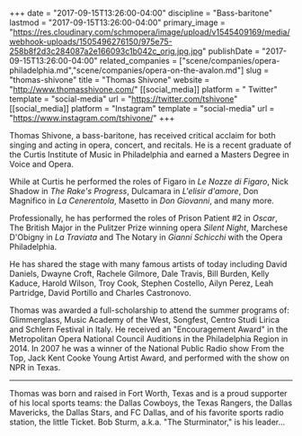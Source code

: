 +++
date = "2017-09-15T13:26:00-04:00"
discipline = "Bass-baritone"
lastmod = "2017-09-15T13:26:00-04:00"
primary_image = "https://res.cloudinary.com/schmopera/image/upload/v1545409169/media/webhook-uploads/1505496276150/975e75-258b8f2d3c284087a2e166093c1b042c_orig.jpg.jpg"
publishDate = "2017-09-15T13:26:00-04:00"
related_companies = ["scene/companies/opera-philadelphia.md","scene/companies/opera-on-the-avalon.md"]
slug = "thomas-shivone"
title = "Thomas Shivone"
website = "http://www.thomasshivone.com/"
[[social_media]]
platform = " Twitter"
template = "social-media"
url = "https://twitter.com/tshivone"
[[social_media]]
platform = "Instagram"
template = "social-media"
url = "https://www.instagram.com/tshivone/"
+++

Thomas Shivone, a bass-baritone,  has received critical acclaim for both singing and acting in opera, concert, and recitals. He is a recent graduate of the Curtis Institute of Music in Philadelphia and earned a Masters Degree in Voice and Opera.

While at Curtis he performed the roles of Figaro in *Le Nozze di Figaro*, Nick Shadow in *The Rake's Progress*, Dulcamara in *L'elisir d'amore*, Don Magnifico in *La Cenerentola*, Masetto in *Don Giovanni*, and many more. 

Professionally, he has performed the roles of Prison Patient #2 in *Oscar*, The British Major in the Pulitzer Prize winning opera *Silent Night*, Marchese D'Obigny in *La Traviata* and The Notary in *Gianni Schicchi* with the Opera Philadelphia.

He has shared the stage with many famous artists of today including David Daniels, Dwayne Croft, Rachele Gilmore, Dale Travis, Bill Burden, Kelly Kaduce, Harold Wilson, Troy Cook, Stephen Costello, Ailyn Perez, Leah Partridge, David Portillo and Charles Castronovo.

Thomas was awarded a full-scholarship to attend the summer programs of: Glimmerglass, Music Academy of the West, Songfest, Centro Studi Lirica and Schlern Festival in Italy. He received an "Encouragement Award" in the Metropolitan Opera National Council Auditions in the Philadelphia Region in 2014. In 2007 he was a winner of the National Public Radio show From the Top, Jack Kent Cooke Young Artist Award, and performed with the show on NPR in Texas.

-----------------------------------------------------------

Thomas was born and raised in Fort Worth, Texas and is a proud supporter of his local sports teams: the Dallas Cowboys, the Texas Rangers, the Dallas Mavericks, the Dallas Stars, and FC Dallas, and of his favorite sports radio station, the little Ticket. Bob Sturm, a.k.a. "The Sturminator," is his leader...
 

